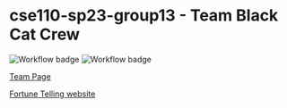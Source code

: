 # cse110-sp23-group13 - Team Black Cat Crew
![Workflow badge](https://github.com/cse110-sp23-group13/cse110-sp23-group13/actions/workflows/node.js.yml/badge.svg)
![Workflow badge](https://github.com/cse110-sp23-group13/cse110-sp23-group13/actions/workflows/jsdoc.yml/badge.svg)

[Team Page](/admin/team.md)

[Fortune Telling website](https://cse110-sp23-group13.github.io/cse110-sp23-group13/Fortune-Teller)